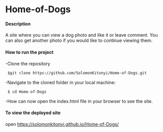 # Home-of-Dogs
#### Description
A site where you can view a dog photo and like it or leave comment. You can also get another photo if you would like to continue viewing them.

#### How to run the project
-Clone the repository
```
 $git clone https://github.com/SolomonKitonyi/Home-of-Dogs.git
```
-Navigate to the cloned folder in your local machine:
```
 $ cd Home-of-Dogs
```
-How can now open the index.html file in your browser to see the site.
#### To view the deployed site 
open https://solomonkitonyi.github.io/Home-of-Dogs/
